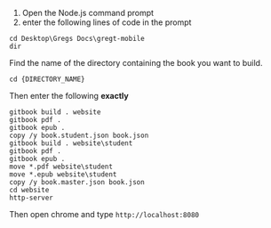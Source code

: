 1. Open the Node.js command prompt
2. enter the following lines of code in the prompt

```
cd Desktop\Gregs Docs\gregt-mobile
dir
```

Find the name of the directory containing the book you want to build.

```
cd {DIRECTORY_NAME}
```

Then enter the following **exactly**

```
gitbook build . website
gitbook pdf .
gitbook epub .
copy /y book.student.json book.json
gitbook build . website\student
gitbook pdf .
gitbook epub .
move *.pdf website\student
move *.epub website\student
copy /y book.master.json book.json
cd website
http-server
```

Then open chrome and type `http://localhost:8080`



